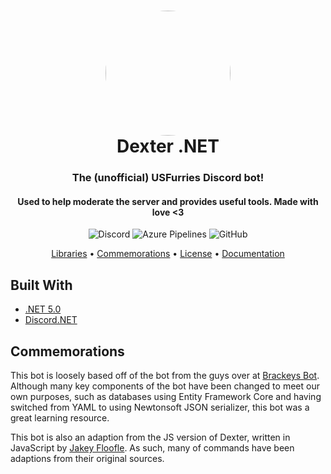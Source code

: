 <h1 align="center" style="position: relative;">
  <img src="https://us-furries.com/Dexter/DexLove.png" width="200" style="border-radius: 50%;" align="center">
  <br>
  Dexter .NET
</h1>

<h3 align="center">The (unofficial) USFurries Discord bot!</h3>
<h4 align="center">Used to help moderate the server and provides useful tools. Made with love <3</h4>

<p align="center">
  <a style="text-decoration:none" href="https://discord.gg/USFurries">
    <img alt="Discord" src="https://img.shields.io/discord/336243033416794118?color=%237289DA&label=Discord">
  </a>
  <a style="text-decoration:none" href="https://dev.azure.com/frostrixz/Dexter">
    <img alt="Azure Pipelines" src="https://dev.azure.com/frostrixz/Dexter/_apis/build/status/Frostrix.Dexter?branchName=master">
  </a>
  <a style="text-decoration:none" href="https://github.com/Frostrix/Dexter/blob/master/LICENSE">
    <img alt="GitHub" src="https://img.shields.io/github/license/frostrix/dexter?label=License">
  </a>
</p>

<p align="center">
    <a href="#built-with">Libraries</a> •
    <a href="#commemorations">Commemorations</a> •
    <a href="https://github.com/Frostrix/Dexter/blob/master/LICENSE">License</a> •
    <a href="http://usfurries.tk/documentation/api">Documentation</a>
</p>

## Built With
- [.NET 5.0](https://dotnet.microsoft.com/download/dotnet/5.0)
- [Discord.NET](https://github.com/discord-net/Discord.Net)

## Commemorations
This bot is loosely based off of the bot from the guys over at [Brackeys Bot](https://github.com/YilianSource/brackeys-bot). Although many key components of the bot have been changed to meet our own purposes, such as databases using Entity Framework Core and having switched from YAML to using Newtonsoft JSON serializer, this bot was a great learning resource.

This bot is also an adaption from the JS version of Dexter, written in JavaScript by [Jakey Floofle](https://github.com/Jakey-F). As such, many of commands have been adaptions from their original sources.
